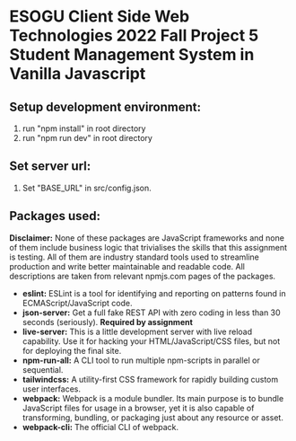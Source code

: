 # ESOGU Client Side Web Technologies 2022 Fall Project 5 Student Management System in Vanilla Javascript

## 

## Setup development environment:

1. run "npm install" in root directory
2. run "npm run dev" in root directory

## Set server url: 

1. Set "BASE_URL" in src/config.json.

## Packages used:

**Disclaimer:** None of these packages are JavaScript frameworks and none of them include business logic that trivialises the skills that this assignment is testing. All of them are industry standard tools used to streamline production and write better maintainable and readable code. All descriptions are taken from relevant npmjs.com pages of the packages.
  
- **eslint:** ESLint is a tool for identifying and reporting on patterns found in ECMAScript/JavaScript code. 
- **json-server:** Get a full fake REST API with zero coding in less than 30 seconds (seriously). **Required by assignment**
- **live-server:** This is a little development server with live reload capability. Use it for hacking your HTML/JavaScript/CSS files, but not for deploying the final site.
- **npm-run-all:** A CLI tool to run multiple npm-scripts in parallel or sequential.
- **tailwindcss:**  A utility-first CSS framework for rapidly building custom user interfaces. 
- **webpack:** Webpack is a module bundler. Its main purpose is to bundle JavaScript files for usage in a browser, yet it is also capable of transforming, bundling, or packaging just about any resource or asset. 
- **webpack-cli:** The official CLI of webpack.